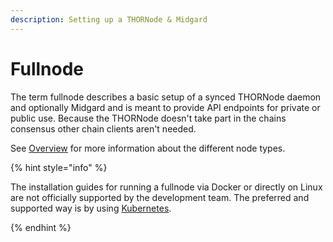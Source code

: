 ```yaml
---
description: Setting up a THORNode & Midgard
---
```


# Fullnode

The term fullnode describes a basic setup of a synced THORNode daemon and optionally Midgard and is meant to provide API endpoints for private or public use. Because the THORNode doesn't take part in the chains consensus other chain clients aren't needed.

See [Overview](../overview.md) for more information about the different node types.

{% hint style="info" %}

The installation guides for running a fullnode via Docker or directly on Linux are not officially supported by the development team. The preferred and supported way is by using [Kubernetes](thornode-kubernetes.md).

{% endhint %}
